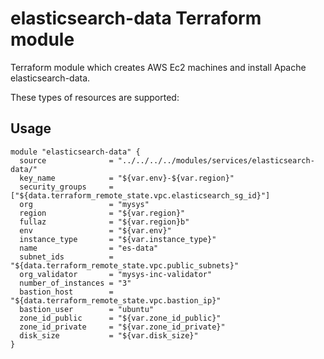 elasticsearch-data Terraform module
========================

Terraform module which creates AWS Ec2 machines and install Apache elasticsearch-data.

These types of resources are supported:


Usage
-----

```
module "elasticsearch-data" {
  source              = "../../../../modules/services/elasticsearch-data/"
  key_name            = "${var.env}-${var.region}"
  security_groups     = ["${data.terraform_remote_state.vpc.elasticsearch_sg_id}"]
  org                 = "mysys"
  region              = "${var.region}"
  fullaz              = "${var.region}b"
  env                 = "${var.env}"
  instance_type       = "${var.instance_type}"
  name                = "es-data"
  subnet_ids          = "${data.terraform_remote_state.vpc.public_subnets}"
  org_validator       = "mysys-inc-validator"
  number_of_instances = "3"
  bastion_host        = "${data.terraform_remote_state.vpc.bastion_ip}"
  bastion_user        = "ubuntu"
  zone_id_public      = "${var.zone_id_public}"
  zone_id_private     = "${var.zone_id_private}"
  disk_size           = "${var.disk_size}"
}
```
